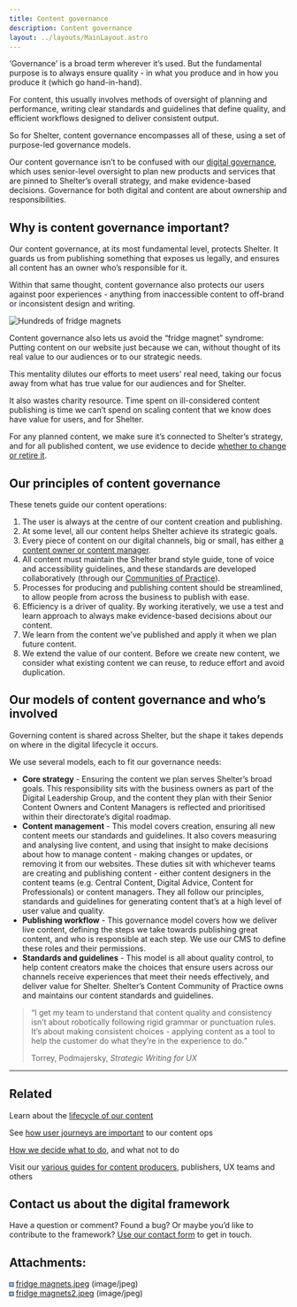 ```yaml
---
title: Content governance
description: Content governance
layout: ../layouts/MainLayout.astro
---
```


‘Governance’ is a broad term wherever it’s used. But the fundamental purpose is to always ensure quality - in what you produce and in how you produce it (which go hand-in-hand).

For content, this usually involves methods of oversight of planning and performance, writing clear standards and guidelines that define quality, and efficient workflows designed to deliver consistent output.

So for Shelter, content governance encompasses all of these, using a set of purpose-led governance models.

Our content governance isn’t to be confused with our [digital governance](Digital-governance_937656407.html), which uses senior-level oversight to plan new products and services that are pinned to Shelter’s overall strategy, and make evidence-based decisions. Governance for both digital and content are about ownership and responsibilities.

## Why is content governance important?

Our content governance, at its most fundamental level, protects Shelter. It guards us from publishing something that exposes us legally, and ensures all content has an owner who’s responsible for it.

Within that same thought, content governance also protects our users against poor experiences - anything from inaccessible content to off-brand or inconsistent design and writing.

![Hundreds of fridge magnets](attachments/962232329/966590530.jpeg?width=680)

Content governance also lets us avoid the “fridge magnet” syndrome: Putting content on our website just because we can, without thought of its real value to our audiences or to our strategic needs.

This mentality dilutes our efforts to meet users' real need, taking our focus away from what has true value for our audiences and for Shelter.

It also wastes charity resource. Time spent on ill-considered content publishing is time we can’t spend on scaling content that we know does have value for users, and for Shelter.

For any planned content, we make sure it’s connected to Shelter’s strategy, and for all published content, we use evidence to decide [whether to change or retire it](The-lifecycle-of-a-piece-of-content_962330631.html).

## Our principles of content governance

These tenets guide our content operations:

1.  The user is always at the centre of our content creation and publishing.
2.  At some level, all our content helps Shelter achieve its strategic goals.
3.  Every piece of content on our digital channels, big or small, has either [a content owner or content manager](The-roles-that-drive-the-devolved-model_543555625.html).
4.  All content must maintain the Shelter brand style guide, tone of voice and accessibility guidelines, and these standards are developed collaboratively (through our [Communities of Practice](Communities-of-Practice_404979738.html)).
5.  Processes for producing and publishing content should be streamlined, to allow people from across the business to publish with ease.
6.  Efficiency is a driver of quality. By working iteratively, we use a test and learn approach to always make evidence-based decisions about our content.
7.  We learn from the content we’ve published and apply it when we plan future content.
8.  We extend the value of our content. Before we create new content, we consider what existing content we can reuse, to reduce effort and avoid duplication.

## Our models of content governance and who’s involved

Governing content is shared across Shelter, but the shape it takes depends on where in the digital lifecycle it occurs.

We use several models, each to fit our governance needs:

- **Core strategy** \- Ensuring the content we plan serves Shelter’s broad goals. This responsibility sits with the business owners as part of the Digital Leadership Group, and the content they plan with their Senior Content Owners and Content Managers is reflected and prioritised within their directorate’s digital roadmap.
- **Content management** - This model covers creation, ensuring all new content meets our standards and guidelines. It also covers measuring and analysing live content, and using that insight to make decisions about how to manage content - making changes or updates, or removing it from our websites.
  These duties sit with whichever teams are creating and publishing content - either content designers in the content teams (e.g. Central Content, Digital Advice, Content for Professionals) or content managers.
  They all follow our principles, standards and guidelines for generating content that’s at a high level of user value and quality.
- **Publishing workflow** - This governance model covers how we deliver live content, defining the steps we take towards publishing great content, and who is responsible at each step. We use our CMS to define these roles and their permissions.
- **Standards and guidelines** - This model is all about quality control, to help content creators make the choices that ensure users across our channels receive experiences that meet their needs effectively, and deliver value for Shelter.
  Shelter’s Content Community of Practice owns and maintains our content standards and guidelines.

> “I get my team to understand that content quality and consistency isn’t about robotically following rigid grammar or punctuation rules. It’s about making consistent choices - applying content as a tool to help the customer do what they’re in the experience to do.”
>
> Torrey, Podmajersky, _Strategic Writing for UX_

---

## Related

Learn about the [lifecycle of our content](The-lifecycle-of-a-piece-of-content_962330631.html)

See [how user journeys are important](Content-and-user-journeys_962297865.html) to our content ops

[How we decide what to do](How-we-decide-what-to-do-and-what-not-to-do_962330638.html), and what not to do

Visit our [various guides for content producers](Guides_442138636.html), publishers, UX teams and others

## Contact us about the digital framework

Have a question or comment? Found a bug? Or maybe you’d like to contribute to the framework? [Use our contact form](https://england.shelter.org.uk/contact_us_about_the_digital_framework) to get in touch.

## Attachments:

![](images/icons/bullet_blue.gif) [fridge magnets.jpeg](attachments/962232329/963706884.jpeg) (image/jpeg)  
![](images/icons/bullet_blue.gif) [fridge magnets2.jpeg](attachments/962232329/966590530.jpeg) (image/jpeg)
